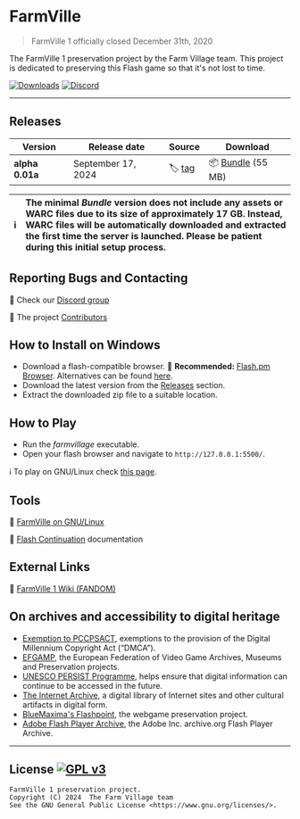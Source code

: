 # FarmVille
<!-- ![FarmVille](templates/img/logo.jpg "FarmVille logo") -->

> FarmVille 1 officially closed December 31th, 2020

The FarmVille 1 preservation project by the Farm Village team. This project is dedicated to preserving this Flash game so that it's not lost to time.

[![Downloads](https://img.shields.io/github/downloads/AcidCaos/farmvillage/total?label=downloads%40all)](../../releases/latest)
[![Discord](https://img.shields.io/discord/1232395114429546558?logo=discord&label=Discord&color=blue)](https://discord.gg/Bm2EkN5vhz)

---

## Releases

| Version | Release date | Source | Download |
| --- | --- | --- | --- |
| **alpha 0.01a** | September 17, 2024 | :label: [tag](../../releases/tag/0.01a) | :package: [Bundle](../../releases/download/0.01a/farmvillage_0.01a.zip) (55 MB) |

| :information_source: | The minimal _Bundle_ version does not include any assets or WARC files due to its size of approximately 17 GB. Instead, WARC files will be automatically downloaded and extracted the first time the server is launched. Please be patient during this initial setup process. |
| --- | :--- |

## Reporting Bugs and Contacting

:speech_balloon: Check our [Discord group](https://discord.gg/Bm2EkN5vhz)

:paw_prints: The project [Contributors](../../contributors)

## How to Install on Windows

- Download a flash-compatible browser. :flashlight: **Recommended:** [Flash.pm Browser](https://flash.pm/browser/). Alternatives can be found [here](FLASH.md).
- Download the latest version from the [Releases](#releases) section.
- Extract the downloaded zip file to a suitable location.

## How to Play

- Run the *farmvillage* executable.
- Open your flash browser and navigate to `http://127.0.0.1:5500/`.

:information_source: To play on GNU/Linux check [this page](LINUX.md).

## Tools

:penguin: [FarmVille on GNU/Linux](LINUX.md)

:flashlight: [Flash Continuation](FLASH.md) documentation

## External Links

:beginner: [FarmVille 1 Wiki (FANDOM)](https://farmville.fandom.com/wiki/FarmVille_Wiki)

## On archives and accessibility to digital heritage

- [Exemption to PCCPSACT](https://www.federalregister.gov/documents/2018/10/26/2018-23241/exemption-to-prohibition-on-circumvention-of-copyright-protection-systems-for-access-control), exemptions to the provision of the Digital Millennium Copyright Act (“DMCA”). 
- [EFGAMP](https://efgamp.eu/), the European Federation of Video Game Archives, Museums and Preservation projects.
- [UNESCO PERSIST Programme](https://unescopersist.org/), helps ensure that digital information can continue to be accessed in the future.
- [The Internet Archive](https://archive.org/), a digital library of Internet sites and other cultural artifacts in digital form.
- [BlueMaxima's Flashpoint](https://bluemaxima.org/flashpoint/), the webgame preservation project.
- [Adobe Flash Player Archive](https://archive.org/download/flashplayerarchive/), the Adobe Inc. archive.org Flash Player Archive.

---

## License [![GPL v3](https://img.shields.io/badge/GPL%20v3-blue)](http://www.gnu.org/licenses/gpl-3.0)

```
FarmVille 1 preservation project.
Copyright (C) 2024  The Farm Village team
See the GNU General Public License <https://www.gnu.org/licenses/>.
```
